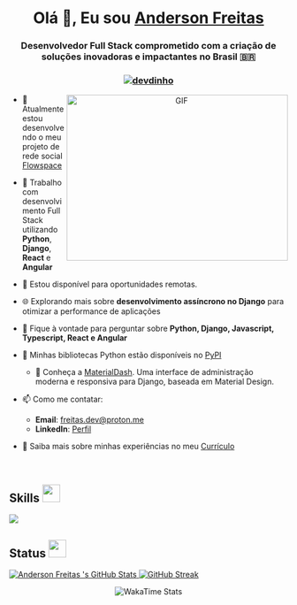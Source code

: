 <h1 align="center">Olá 👋, Eu sou <a href="https://dinho.dev/" target="blank">
Anderson Freitas</a></h1>
<h3 align="center">Desenvolvedor Full Stack comprometido com a criação de soluções inovadoras e impactantes no Brasil 🇧🇷</h3>

<h3 align="center"><a href="https://dinho.dev/" target="_blank"> <img src="https://komarev.com/ghpvc/?username=devdinho&label=Visualizações%20do%20Perfil&color=0e75b6&style=flat" alt="devdinho" /> </a></h3>

<a href="https://dinho.dev/" target="_blank" align="center">
  <img align="right" top="500" height="300" width="400" alt="GIF" src="https://dinho.dev/assets/nerdola.gif">
</a>

- 🔭 Atualmente estou desenvolvendo o meu projeto de rede social <a href="https://github.com/devdinho/FlowSpace" target="blank">Flowspace</a>

- 🌱 Trabalho com desenvolvimento Full Stack utilizando **Python**, **Django**, **React** e **Angular**

- 🤝 Estou disponível para oportunidades remotas.

- 🌐 Explorando mais sobre **desenvolvimento assíncrono no Django** para otimizar a performance de aplicações

- 💬 Fique à vontade para perguntar sobre **Python, Django, Javascript, Typescript, React e Angular**

- 🐍 Minhas bibliotecas Python estão disponíveis no [PyPI](https://pypi.org/user/freitasanderson/)
  - 🐍 Conheça a [MaterialDash](https://pypi.org/project/materialdash/). Uma interface de administração moderna e responsiva para Django, baseada em Material Design.

- 📫 Como me contatar:
  - **Email**: freitas.dev@proton.me
  - **LinkedIn**: [Perfil](https://www.linkedin.com/in/freitas-anderson)

- 📄 Saiba mais sobre minhas experiências no meu <a href="https://docs.google.com/document/d/11t3aLp1gDjaZflsFp3EF8voQPeLZW9mE/edit?usp=sharing&ouid=105406676409194987099&rtpof=true&sd=true" target="blank">Currículo</a>

<br/>

<h2> Skills <img src = "https://media2.giphy.com/media/QssGEmpkyEOhBCb7e1/giphy.gif?cid=ecf05e47a0n3gi1bfqntqmob8g9aid1oyj2wr3ds3mg700bl&rid=giphy.gif" width = 32px> </h2>
<a href="https://github.com/devdinho?tab=repositories" target="_blank">
  <img src="https://skillicons.dev/icons?i=androidstudio,angular,aws,bootstrap,css,django,docker,express,figma,flask,git,github,html,java,javascript,jquery,kali,kotlin,kubernetes,linux,md,mongodb,mysql,nginx,nodejs,postgres,postman,py,react,rust,tailwind,vscode&perline=32" />
</a>

<br/>

<h2> Status <img src = "https://media2.giphy.com/media/QssGEmpkyEOhBCb7e1/giphy.gif?cid=ecf05e47a0n3gi1bfqntqmob8g9aid1oyj2wr3ds3mg700bl&rid=giphy.gif" width = 32px> </h2>
<div>
    <a href="https://dinho.dev">
      <img src="https://github-readme-stats-one-theta-41.vercel.app/api?username=devdinho&locale=pt-br&show_icons=true&include_all_commits=true&rank_icon=github&count_private=true&card_width=400&bg_color=121b22&theme=transparent&title_color=00A884&text_color=FFFFFF" alt="Anderson Freitas 's GitHub Stats">
      <img src="https://github-readme-streak-stats-git-main-freitasanderson1s-projects.vercel.app/?user=devdinho&starting_year=2022&theme=whatsapp-dark&locale=pt_BR&date_format=j%20M%5B%20Y%5D&card_width=400&border=E4E2E2" alt="GitHub Streak" />
    </a>
</div>
<p align="center">
  <img src="https://github-readme-stats-freitasanderson.vercel.app/api/wakatime?username=freitasanderson&layout=compact&bg_color=121b22&title_color=00A884&text_color=fff" alt="WakaTime Stats" style="margin-left: auto; margin-right: auto;">
</p>
